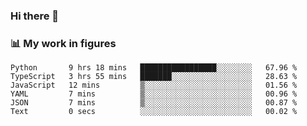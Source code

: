 ### Hi there 👋

### 📊 My work in figures

<!--START_SECTION:waka-->

```text
Python       9 hrs 18 mins   █████████████████░░░░░░░░   67.96 %
TypeScript   3 hrs 55 mins   ███████░░░░░░░░░░░░░░░░░░   28.63 %
JavaScript   12 mins         ▒░░░░░░░░░░░░░░░░░░░░░░░░   01.56 %
YAML         7 mins          ▒░░░░░░░░░░░░░░░░░░░░░░░░   00.96 %
JSON         7 mins          ▒░░░░░░░░░░░░░░░░░░░░░░░░   00.87 %
Text         0 secs          ░░░░░░░░░░░░░░░░░░░░░░░░░   00.02 %
```

<!--END_SECTION:waka-->
